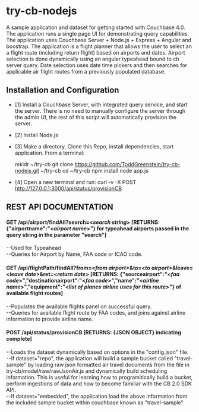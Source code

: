 try-cb-nodejs
===============

A sample application and dataset for getting started with Couchbase 4.0.  The application runs a single page UI for demonstrating query capabilities.   The application uses Couchbase Server +  Node.js + Express + Angular and boostrap.   The application is a flight planner that allows the user to select an a flight route (including return flight) based on airports and dates. Airport selection is done dynamically using an angular typeahead bound to cb server query.   Date selection uses date time pickers and then searches for applicable air flight routes from a previously populated database.  

## Installation and Configuration
 - [1] Install a Couchbase Server, with integrated query service, and start the server.   There is no need to manually configure the server through the admin UI, the rest of this script will automatically provision the server.  
 - [2] Install Node.js
 - [3] Make a directory, Clone this Repo, install dependencies, start application.  From a terminal:
 
      mkidr ~/try-cb 
      git clone https://github.com/ToddGreenstein/try-cb-nodejs.git ~/try-cb
      cd ~/try-cb
      npm install
      node app.js

 - [4] Open a new terminal and run: curl -v -X POST http://127.0.0.1:3000/api/status/provisionCB 

## REST API DOCUMENTATION
#### GET /api/airport/findAll?search=<_search string_> [**RETURNS: {"airportname":"<_airport name_>"} for typeahead airports passed in the query string in the parameter "search"**] 	
--Used for Typeahead							
--Queries for Airport by Name, FAA code or ICAO code.

#### GET /api/flightPath/findAll?from=<_from airport_>&to=<_to airport_>&leave=<_leave date_>&ret=<_return date_> [**RETURNS: {"sourceairport":"<_faa code_>","destinationairport":"<_faa code_>","name":"<_airline name_>","equipment":"<_list of planes airline uses for this route_>"} of available flight routes**]
--Populates the available flights panel on successful query.  
--Queries for available flight route by FAA codes, and joins against airline information to provide airline name.  

#### POST /api/status/provisionCB [**RETURNS: {JSON OBJECT} indicating complete**]
--Loads the dataset dynamically based on options in the "config.json" file.   
--If dataset="repo", the application will build a sample bucket called "travel-sample" by loading raw json formatted air travel documents from the file in try-cb/model/raw/rawJsonAir.js and dynamically build scheduling information.  This is useful for learning how to programitically build a bucket, perform ingestions of data and how to become familiar with the CB 2.0 SDK API.  
--If dataset="embedded", the application load the above information from the included sample bucket within couchbase known as "travel-sample"
